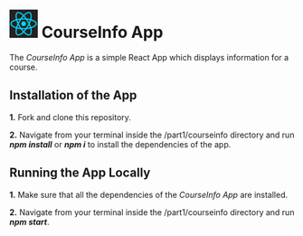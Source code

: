 <h1>
<img src="https://raw.githubusercontent.com/katerina-tziala/fullstackopen2019/master/documentation_images/react_logo.png" alt="react logo" width="50" height="50">
CourseInfo App<br/>
</h1>

The *CourseInfo App* is a simple React App which displays information for a course.

## Installation of the App
**1.** Fork and clone this repository.

**2.** Navigate from your terminal inside the /part1/courseinfo directory and run ***npm install*** or ***npm i*** to install the dependencies of the app.

## Running the App Locally
**1.** Make sure that all the dependencies of the *CourseInfo App* are installed.

**2.** Navigate from your terminal inside the /part1/courseinfo directory and run ***npm start***.
